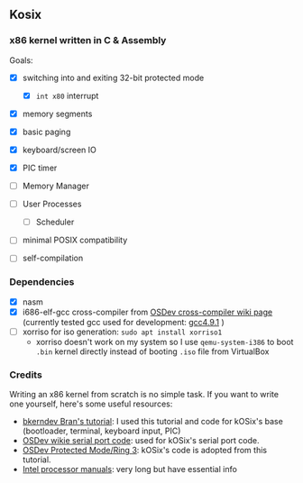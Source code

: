 ## Kosix
### x86 kernel written in C & Assembly

Goals:
- [x] switching into and exiting 32-bit protected mode
   - [x] `int x80` interrupt
- [x] memory segments
- [x] basic paging
- [x] keyboard/screen IO
- [x] PIC timer
- [ ] Memory Manager
- [ ] User Processes
   - [ ] Scheduler
- [ ] minimal POSIX compatibility
- [ ] self-compilation



### Dependencies

- [x] nasm
- [x] i686-elf-gcc cross-compiler from [OSDev cross-compiler wiki page](http://wiki.osdev.org/GCC_Cross-Compiler#Prebuilt_Toolchains) (currently tested gcc used for development: [gcc4.9.1](http://newos.org/toolchains/i686-elf-4.9.1-Linux-x86_64.tar.xz) )
- [ ] xorriso for iso generation: `sudo apt install xorriso1`
   - xorriso doesn't work on my system so I use `qemu-system-i386` to boot `.bin` kernel directly instead of booting `.iso` file from VirtualBox

### Credits

Writing an x86 kernel from scratch is no simple task. If you want to write one yourself, here's some useful resources:

- [bkerndev Bran's tutorial](http://www.osdever.net/bkerndev/Docs/title.htm): I used this tutorial and code for kOSix's base (bootloader, terminal, keyboard input, PIC)
- [OSDev wikie serial port code](http://wiki.osdev.org/Serial_Ports#Sending_data): used for kOSix's serial port code.
- [OSDev Protected Mode/Ring 3](http://wiki.osdev.org/Getting_to_Ring_3): kOSix's code is adopted from this tutorial.
- [Intel processor manuals](https://software.intel.com/en-us/articles/intel-sdm): very long but have essential info
